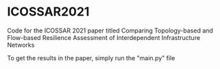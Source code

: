 # ICOSSAR2021
Code for the ICOSSAR 2021 paper titled Comparing Topology-based and Flow-based Resilience Assessment of Interdependent Infrastructure Networks

To get the results in the paper, simply run the "main.py" file
